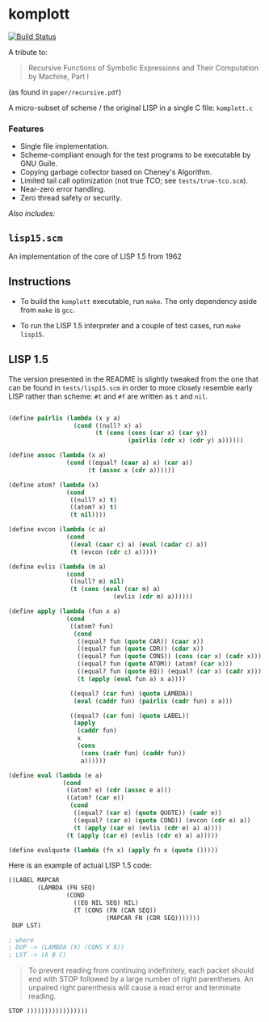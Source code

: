 # komplott

[![Build Status](https://travis-ci.org/krig/LISP.svg?branch=master)](https://travis-ci.org/krig/LISP)

A tribute to:

> Recursive Functions of Symbolic Expressions
> and Their Computation by Machine, Part I

(as found in `paper/recursive.pdf`)

A micro-subset of scheme / the original LISP in a single C file: `komplott.c`

### Features

* Single file implementation.
* Scheme-compliant enough for the test programs to be executable by
  GNU Guile.
* Copying garbage collector based on Cheney's Algorithm.
* Limited tail call optimization (not true TCO; see `tests/true-tco.scm`).
* Near-zero error handling.
* Zero thread safety or security.

*Also includes:*

## `lisp15.scm`

An implementation of the core of LISP 1.5 from 1962

## Instructions

* To build the `komplott` executable, run `make`. The only dependency
  aside from `make` is `gcc`.
  
* To run the LISP 1.5 interpreter and a couple of test cases, run `make lisp15`.

## LISP 1.5

The version presented in the README is slightly tweaked from the one
that can be found in `tests/lisp15.scm` in order to more closely
resemble early LISP rather than scheme: `#t` and `#f` are written as
`t` and `nil`.

``` lisp

(define pairlis (lambda (x y a)
                  (cond ((null? x) a)
                        (t (cons (cons (car x) (car y))
                                 (pairlis (cdr x) (cdr y) a))))))

(define assoc (lambda (x a)
                (cond ((equal? (caar a) x) (car a))
                      (t (assoc x (cdr a))))))

(define atom? (lambda (x)
                (cond
                 ((null? x) t)
                 ((atom? x) t)
                 (t nil))))

(define evcon (lambda (c a)
                (cond
                 ((eval (caar c) a) (eval (cadar c) a))
                 (t (evcon (cdr c) a)))))

(define evlis (lambda (m a)
                (cond
                 ((null? m) nil)
                 (t (cons (eval (car m) a)
                             (evlis (cdr m) a))))))

(define apply (lambda (fun x a)
                (cond
                 ((atom? fun)
                  (cond
                   ((equal? fun (quote CAR)) (caar x))
                   ((equal? fun (quote CDR)) (cdar x))
                   ((equal? fun (quote CONS)) (cons (car x) (cadr x)))
                   ((equal? fun (quote ATOM)) (atom? (car x)))
                   ((equal? fun (quote EQ)) (equal? (car x) (cadr x)))
                   (t (apply (eval fun a) x a))))

                 ((equal? (car fun) (quote LAMBDA))
                  (eval (caddr fun) (pairlis (cadr fun) x a)))

                 ((equal? (car fun) (quote LABEL))
                  (apply
                   (caddr fun)
                   x
                   (cons
                    (cons (cadr fun) (caddr fun))
                    a))))))

(define eval (lambda (e a)
               (cond
                ((atom? e) (cdr (assoc e a)))
                ((atom? (car e))
                 (cond
                  ((equal? (car e) (quote QUOTE)) (cadr e))
                  ((equal? (car e) (quote COND)) (evcon (cdr e) a))
                  (t (apply (car e) (evlis (cdr e) a) a))))
                (t (apply (car e) (evlis (cdr e) a) a)))))

(define evalquote (lambda (fn x) (apply fn x (quote ()))))

```

Here is an example of actual LISP 1.5 code:

``` lisp
((LABEL MAPCAR
        (LAMBDA (FN SEQ)
                (COND
                  ((EQ NIL SEQ) NIL)
                  (T (CONS (FN (CAR SEQ))
                           (MAPCAR FN (CDR SEQ)))))))
 DUP LST)

; where
; DUP -> (LAMBDA (X) (CONS X X))
; LST -> (A B C)
```

> To prevent reading from continuing indefinitely, each packet should end
> with STOP followed by a large number of right parentheses. An unpaired right parenthesis
> will cause a read error and terminate reading.

`STOP )))))))))))))))))`

